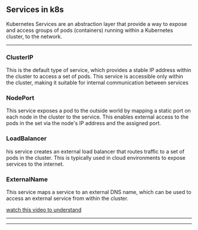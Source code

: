 ## Services in k8s

Kubernetes Services are an abstraction layer that provide a way to expose and access groups of pods (containers) running within a Kubernetes cluster, to the network.</br>

---
### ClusterIP
This is the default type of service, which provides a stable IP address within the cluster to access a set of pods. This service is accessible only within the cluster, making it suitable for internal communication between services
</br>

### NodePort
This service exposes a pod to the outside world by mapping a static port on each node in the cluster to the service. This enables external access to the pods in the set via the node's IP address and the assigned port.</br>

### LoadBalancer
his service creates an external load balancer that routes traffic to a set of pods in the cluster. This is typically used in cloud environments to expose services to the internet.

### ExternalName
 This service maps a service to an external DNS name, which can be used to access an external service from within the cluster.


 [watch this video to understand](https://www.youtube.com/watch?v=T4Z7visMM4E)
 
---
---